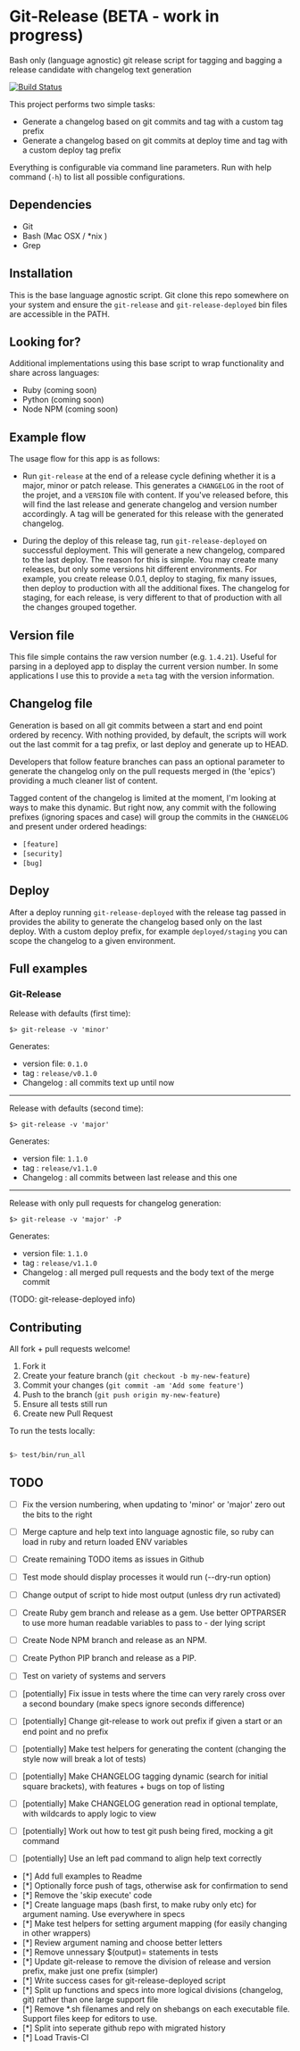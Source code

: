 # Git-Release (BETA - work in progress)

Bash only (language agnostic) git release script for tagging and bagging a release candidate with changelog text generation

[![Build Status](https://travis-ci.org/tommeier/git-release.png)](https://travis-ci.org/tommeier/git-release)

This project performs two simple tasks:

  * Generate a changelog based on git commits and tag with a custom tag prefix
  * Generate a changelog based on git commits at deploy time and tag with a custom deploy tag prefix

Everything is configurable via command line parameters. Run with help command (`-h`) to list all possible configurations.

## Dependencies

  * Git
  * Bash (Mac OSX / *nix )
  * Grep

## Installation

This is the base language agnostic script. Git clone this repo somewhere on your system and ensure the `git-release` and `git-release-deployed` bin files are accessible in the PATH.

## Looking for?

Additional implementations using this base script to wrap functionality and share across languages:

  * Ruby (coming soon)
  * Python (coming soon)
  * Node NPM (coming soon)

## Example flow

The usage flow for this app is as follows:

  * Run `git-release` at the end of a release cycle defining whether it is a major, minor or patch release. This generates a `CHANGELOG` in the root of the projet, and a `VERSION` file with content. If you've released before, this will find the last release and generate changelog and version number accordingly. A tag will be generated for this release with the generated changelog.

  * During the deploy of this release tag, run `git-release-deployed` on successful deployment. This will generate a new changelog, compared to the last deploy. The reason for this is simple. You may create many releases, but only some versions hit different environments. For example, you create release 0.0.1, deploy to staging, fix many issues, then deploy to production with all the additional fixes. The changelog for staging, for each release, is very different to that of production with all the changes grouped together.

## Version file

This file simple contains the raw version number (e.g. `1.4.21`). Useful for parsing in a deployed app to display the current version number. In some applications I use this to provide a `meta` tag with the version information.

## Changelog file

Generation is based on all git commits between a start and end point ordered by recency. With nothing provided, by default, the scripts will work out the last commit for a tag prefix, or last deploy and generate up to HEAD.

Developers that follow feature branches can pass an optional parameter to generate the changelog only on the pull requests merged in (the 'epics') providing a much cleaner list of content.

Tagged content of the changelog is limited at the moment, I'm looking at ways to make this dynamic. But right now, any commit with the following prefixes (ignoring spaces and case) will group the commits in the `CHANGELOG` and present under ordered headings:

   * `[feature]`
   * `[security]`
   * `[bug]`

## Deploy

After a deploy running `git-release-deployed` with the release tag passed in provides the ability to generate the changelog based only on the last deploy. With a custom deploy prefix, for example `deployed/staging` you can scope the changelog to a given environment.

## Full examples

### Git-Release

Release with defaults (first time):
```
$> git-release -v 'minor'
```
Generates:
  * version file: `0.1.0`
  * tag         : `release/v0.1.0`
  * Changelog   : all commits text up until now

---

Release with defaults (second time):
```
$> git-release -v 'major'
```
Generates:
  * version file: `1.1.0`
  * tag         : `release/v1.1.0`
  * Changelog   : all commits between last release and this one

---

Release with only pull requests for changelog generation:
```
$> git-release -v 'major' -P
```
Generates:
  * version file: `1.1.0`
  * tag         : `release/v1.1.0`
  * Changelog   : all merged pull requests and the body text of the merge commit

(TODO: git-release-deployed info)

## Contributing

All fork + pull requests welcome!

1. Fork it
2. Create your feature branch (`git checkout -b my-new-feature`)
3. Commit your changes (`git commit -am 'Add some feature'`)
4. Push to the branch (`git push origin my-new-feature`)
5. Ensure all tests still run
6. Create new Pull Request

To run the tests locally:

```Bash

$> test/bin/run_all

```

## TODO

 - [ ] Fix the version numbering, when updating to 'minor' or 'major' zero out the bits to the right

 - [ ] Merge capture and help text into language agnostic file, so ruby can load in ruby and return loaded ENV variables
 - [ ] Create remaining TODO items as issues in Github
 - [ ] Test mode should display processes it would run (--dry-run option)
 - [ ] Change output of script to hide most output (unless dry run activated)
 - [ ] Create Ruby gem branch and release as a gem. Use better OPTPARSER to use more human readable variables to pass to - der lying  script
 - [ ] Create Node NPM branch and release as an NPM.
 - [ ] Create Python PIP branch and release as a PIP.
 - [ ] Test on variety of systems and servers
 - [ ] [potentially] Fix issue in tests where the time can very rarely cross over a second boundary (make specs ignore seconds difference)
 - [ ] [potentially] Change git-release to work out prefix if given a start or an end point and no prefix
 - [ ] [potentially] Make test helpers for generating the content (changing the style now will break a lot of tests)
 - [ ] [potentially] Make CHANGELOG tagging dynamic (search for initial square brackets), with features + bugs on top of listing
 - [ ] [potentially] Make CHANGELOG generation read in optional template, with wildcards to apply logic to view
 - [ ] [potentially] Work out how to test git push being fired, mocking a git command
 - [ ] [potentially] Use an left pad command to align help text correctly
 - [*] Add full examples to Readme
 - [*] Optionally force push of tags, otherwise ask for confirmation to send
 - [*] Remove the 'skip execute' code
 - [*] Create language maps (bash first, to make ruby only etc) for argument naming. Use everywhere in specs
 - [*] Make test helpers for setting argument mapping (for easily changing in other wrappers)
 - [*] Review argument naming and choose better letters
 - [*] Remove unnessary $(output)= statements in tests
 - [*] Update git-release to remove the division of release and version prefix, make just one prefix (simpler)
 - [*] Write success cases for git-release-deployed script
 - [*] Split up functions and specs into more logical divisions (changelog, git) rather than one large support file
 - [*] Remove *.sh filenames and rely on shebangs on each executable file. Support files keep for editors to use.
 - [*] Split into seperate github repo with migrated history
 - [*] Load Travis-CI





